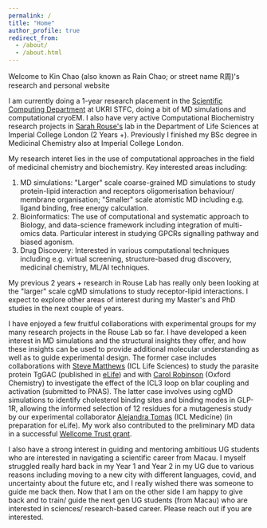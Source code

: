 ```yaml
---
permalink: /
title: "Home"
author_profile: true
redirect_from: 
  - /about/
  - /about.html
---
```


Welcome to Kin Chao (also known as Rain Chao; or street name R周)'s research and personal website

I am currently doing a 1-year research placement in the [Scientific Computing Department](https://www.scd.stfc.ac.uk/Pages/home.aspx) at UKRI STFC, doing a bit of MD simulations and computational cryoEM. I also have very active Computational Biochemistry research projects in [Sarah Rouse's](https://www.imperial.ac.uk/people/s.rouse/page/bio.html) lab in the Department of Life Sciences at Imperial College London (2 Years +). Previously I finished my BSc degree in Medicinal Chemistry also at Imperial College London.


My research interet lies in the use of computational approaches in the field of medicinal chemistry and biochemistry. Key interested areas including: 
1. MD simulations: "Larger" scale coarse-grained MD simulations to study protein-lipid interaction and receptors oligomerisation behaviour/ membrane organisation; "Smaller" scale atomistic MD including e.g. ligand binding, free energy calculation.
1. Bioinformatics: The use of computational and systematic approach to Biology, and data-science framework including integration of multi-omics data. Particular interest in studying GPCRs signalling pathway and biased agonism.
1. Drug Discovery: Interested in various computational techniques including e.g. virtual screening, structure-based drug discovery, medicinal chemistry, ML/AI techniques.

My previous 2 years + research in Rouse Lab has really only been looking at the "larger" scale cgMD simulations to study receptor-lipid interactions. I expect to explore other areas of interest during my Master's and PhD studies in the next couple of years.

I have enjoyed a few fruitful collaborations with experimental groups for my many research projects in the Rouse Lab so far. I have developed a keen interest in MD simulations and the structural insights they offer, and how these insights can be used to provide additional molecular understanding as well as to guide experimental design. The former case includes collaborations with [Steve Matthews](https://www.imperial.ac.uk/people/s.j.matthews) (ICL Life Sciences) to study the parasite protein TgGAC (published in [eLife](https://elifesciences.org/articles/86049)) and with [Carol Robinson](https://www.chem.ox.ac.uk/people/dame-carol-robinson) (Oxford Chemistry) to investigate the effect of the ICL3 loop on b1ar coupling and activation (submitted to PNAS). The latter case involves using cgMD simulations to identify cholesterol binding sites and binding modes in GLP-1R, allowing the informed selection of 12 residues for a mutagenesis study by our experimental collaborator [Alejandra Tomas](https://www.imperial.ac.uk/people/a.tomas-catala) (ICL Medicine) (in preparation for eLife). My work also contributed to the preliminary MD data in a successful [Wellcome Trust grant](https://www.imperial.ac.uk/news/251975/wellcome-trust-discovery-grant-advance-therapies/).

I also have a strong interest in guiding and mentoring ambitious UG students who are interested in navigating a scientific career from Macau. I myself struggled really hard back in my Year 1 and Year 2 in my UG due to various reasons including moving to a new city with different languages, covid, and uncertainty about the future etc, and I really wished there was someone to guide me back then. Now that I am on the other side I am happy to give back and to train/ guide the next gen UG students (from Macau) who are interested in sciences/ research-based career. Please reach out if you are interested.


